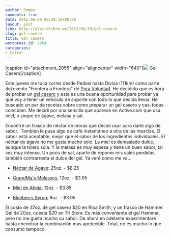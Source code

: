 ```yaml
---
author: Rompy
comments: true
date: 2012-06-20 00:39:42+00:00
layout: post
link: http://alairelibre.ws/2012/06/19/gel-casero
slug: gel-casero
title: Gel Casero
wordpress_id: 2054
categories:
- Correr
---
```


[caption id="attachment_2055" align="aligncenter" width="640"][![](http://alairelibre.ws/wp-content/uploads/2012/06/power-goop-640x480.jpg)](http://alairelibre.ws/wp-content/uploads/2012/06/power-goop.jpg) Gel Casero[/caption]


Este jueves me toca correr desde Pedasí hasta Divisa (111km) como parte del evento "Frontera a Frontera" de [Pura Voluntad](http://puravoluntad.org/). He decidido que es hora de probar un [gel casero](http://www.google.com/search?q=homemade+energy+gel) y esta es una buena oportunidad para probar ya que voy a tener un vehículo de soporte con todo lo que decida llevar. He buscado un par de recetas sobre como preparar un gel casero y casi todas coinciden. Me decidí por una sencilla que aparece en Active.com que usa miel, o sirope de ágave, melasa y sal.




Encontré un frasco de néctar de moras que decidí usar para darle algo de sabor.  También le puse algo de café instantáneo a otra de las mezclas. El sabor está aceptable, mejor que el sabor de los ingredientes individuales. El néctar de ágave no me gusta mucho solo. La miel es demasiado dulce, aunque la tolero sola. Y la melasa es muy espesa y tiene un buen sabor, tal vez muy intenso. Un poco de sal, aparte de reponer mis sales perdidas, también contrarresta el dulce del gel. Ya veré como me va...






  * [Néctar de Agave](http://rimith.com/BLUE-AGAVE-ORGANIC-RAW.18541?layout=grid&filters=agave-s): 25oz. - $8.25


  * [GrandMa's Molasses:](http://rimith.com/MOLASSES-ORIGINAL.6688?layout=grid&filters=molasses-s) 12oz. - $3.95


  * [Miel de Abeja:](http://rimith.com/MIEL-DE-ABEJA.11669?layout=grid&filters=miel_20de_20abeja-s) 12oz. - $3.85


  * [Blueberry Syrup:](http://rimith.com/BLUEBERRY-SYRUP-ALL-NATURAL.8675?layout=grid&filters=blueberry_20syrup-s) 8oz. - $3.95




El costo de 37oz. de gel casero $20 en Riba Smith, y un frasco de Hammer Gel de 20oz. cuesta $20 en Tri Store. Es más conveniente el gel Hammer, pero no me gusta mucho su sabor. De ahora en adelante experimentaré hasta encontrar la combinación mas apetecible. Total, no es mucho lo que consumo tampoco.
